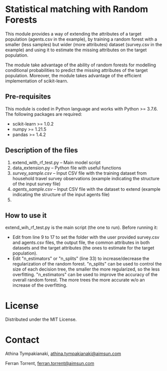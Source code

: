 # Statistical matching with Random Forests

This module provides a way of extending the attributes of a target population (agents.csv in the example), by training
a random forest with a smaller (less samples) but wider (more attributes) dataset (survey.csv in the example) and 
using it to estimate the missing attributes on the target population.

The module take advantage of the ability of random forests for modelling conditional probabilities to predict the 
missing attributes of the target population. Moreover, the module takes advantage of the efficient implementation of 
scikit-learn.

## Pre-requisites

This module is coded in Python language and works with Python >= 3.7.6. The following packages are required:

- scikit-learn >= 1.0.2
- numpy >= 1.21.5
- pandas >= 1.4.2

## Description of the files
1.	extend_with_rf_test.py – Main model script
2.	data_extension.py – Python file with useful functions
3.	*survey_sample.csv* – Input CSV file with the training dataset from household travel survey observations (example indicating the structure of the       input survey file)
4.	*agents_sample.csv* – Input CSV file with the dataset to extend (example indicating the structure of the input agents file)
5.	
## How to use it

extend_wih_rf_test.py is the main script (the one to run). Before running it:
- Edit from line 9 to 17 to set the folder with the user provided survey.csv and agents.csv files,
the output file, the common attributes in both datasets and the target attributes (the ones to estimate for the target
population).
- Edit "n_estimators" or "n_splits" (line 33) to increase/decrease the regularization of the random forest. "n_splits"
can be used to control the size of each decision tree, the smaller the more regularized, so the less overfitting.
"n_estimators" can be used to improve the accuracy of the overall random forest. The more trees the more accurate w/o
an increase of the overfitting.

# License
Distributed under the MIT License.

# Contact
Athina Tympakianaki, athina.tympakianaki@aimsun.com

Ferran Torrent, ferran.torrent@aimsun.com
